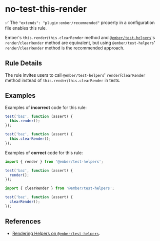 # no-test-this-render

✅ The `"extends": "plugin:ember/recommended"` property in a configuration file enables this rule.

Ember's `this.render`/`this.clearRender` method and [`@ember/test-helpers`](https://github.com/emberjs/ember-test-helpers)'s `render`/`clearRender` method are equivalent, but using `@ember/test-helpers`' `render`/`clearRender` method is the recommended approach.

## Rule Details

The rule invites users to call `@ember/test-helpers`' `render`/`clearRender` method instead of `this.render`/`this.clearRender` in tests.

## Examples

Examples of **incorrect** code for this rule:

```js
test('baz', function (assert) {
  this.render();
});
```

```js
test('baz', function (assert) {
  this.clearRender();
});
```

Examples of **correct** code for this rule:

```js
import { render } from '@ember/test-helpers';

test('baz', function (assert) {
  render();
});
```

```js
import { clearRender } from '@ember/test-helpers';

test('baz', function (assert) {
  clearRender();
});
```

## References

* [Rendering Helpers on `@ember/test-helpers`](https://github.com/emberjs/ember-test-helpers/blob/master/API.md#rendering-helpers).
